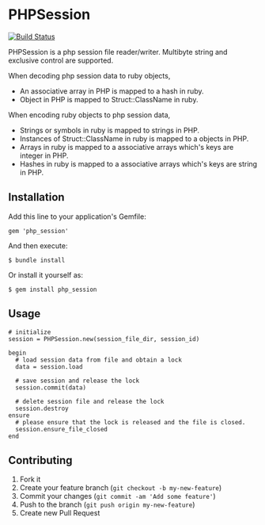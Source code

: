 # PHPSession
[![Build Status](https://travis-ci.org/Shinpeim/ruby_php_session.png)](https://travis-ci.org/Shinpeim/ruby_php_session.png)

PHPSession is a php session file reader/writer. Multibyte string and exclusive control are supported.

When decoding php session data to ruby objects,

* An associative array in PHP is mapped to a hash in ruby.
* Object in PHP is mapped to Struct::ClassName in ruby.

When encoding ruby objects to php session data,

* Strings or symbols in ruby is mapped to strings in PHP.
* Instances of Struct::ClassName in ruby is mapped to a objects in PHP.
* Arrays in ruby is mapped to a associative arrays which's keys are integer in PHP.
* Hashes in ruby is mapped to a associative arrays which's keys are string in PHP.

## Installation

Add this line to your application's Gemfile:

    gem 'php_session'

And then execute:

    $ bundle install

Or install it yourself as:

    $ gem install php_session

## Usage
    # initialize
    session = PHPSession.new(session_file_dir, session_id)

    begin
      # load session data from file and obtain a lock
      data = session.load

      # save session and release the lock
      session.commit(data)
      
      # delete session file and release the lock
      session.destroy
    ensure
      # please ensure that the lock is released and the file is closed.
      session.ensure_file_closed
    end

## Contributing

1. Fork it
2. Create your feature branch (`git checkout -b my-new-feature`)
3. Commit your changes (`git commit -am 'Add some feature'`)
4. Push to the branch (`git push origin my-new-feature`)
5. Create new Pull Request
